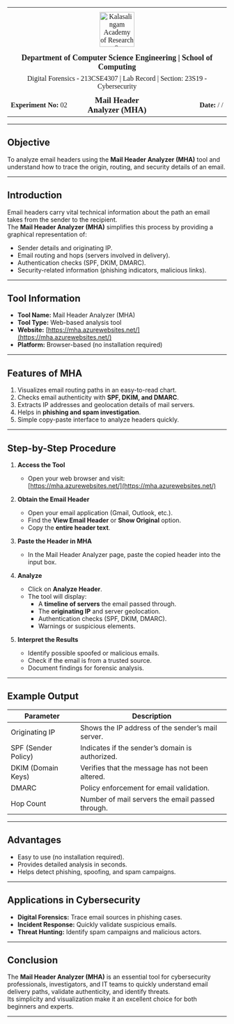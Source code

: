 <table style="width:100%; font-family: Verdana, Tahoma; border: none; border-collapse: collapse;">

  <!-- University Logo -->
  <tr>
    <td colspan="3" style="text-align: center; vertical-align: middle; padding: 10px 0;">
      <img src="https://www.kalasalingam.ac.in/wp-content/uploads/2022/02/Logo.png" 
           alt="Kalasalingam Academy of Research & Education" 
           style="height:80px; display:block; margin: 0 auto;">
    </td>
  </tr>

  <!-- Department and School -->
  <tr>
    <td colspan="3" style="text-align: center; font-size: 18px; font-weight: bold; padding: 5px 0;">
      Department of Computer Science Engineering | School of Computing
    </td>
  </tr>

  <!-- Course and Section -->
  <tr>
    <td colspan="3" style="text-align: center; font-size: 16px; padding: 2px 0;">
      Digital Forensics - 213CSE4307 | Lab Record | Section: 23S19 - Cybersecurity
    </td>
  </tr>

  <!-- Experiment Info -->
  <tr>
    <td style="width:33%; text-align: left; padding-top: 10px;"><strong>Experiment No:</strong> 02</td>
    <td style="width:34%; text-align: center; padding-top: 10px;">
      <h3 style="margin: 0; font-family: Verdana, Tahoma;">Mail Header Analyzer (MHA)</h3>
    </td>
    <td style="width:33%; text-align: right; padding-top: 10px;"><strong>Date:</strong> / /</td>
  </tr>

</table>

<hr style="margin:10px 0;">




## Objective

To analyze email headers using the **Mail Header Analyzer (MHA)** tool and understand how to trace the origin, routing, and security details of an email.

---

## Introduction

Email headers carry vital technical information about the path an email takes from the sender to the recipient.  
The **Mail Header Analyzer (MHA)** simplifies this process by providing a graphical representation of:

- Sender details and originating IP.
- Email routing and hops (servers involved in delivery).
- Authentication checks (SPF, DKIM, DMARC).
- Security-related information (phishing indicators, malicious links).

---

## Tool Information

- **Tool Name:** Mail Header Analyzer (MHA)
- **Tool Type:** Web-based analysis tool
- **Website:** [https://mha.azurewebsites.net/](https://mha.azurewebsites.net/)
- **Platform:** Browser-based (no installation required)

---

## Features of MHA

1. Visualizes email routing paths in an easy-to-read chart.
2. Checks email authenticity with **SPF, DKIM, and DMARC**.
3. Extracts IP addresses and geolocation details of mail servers.
4. Helps in **phishing and spam investigation**.
5. Simple copy-paste interface to analyze headers quickly.

---

## Step-by-Step Procedure

1. **Access the Tool**  
   - Open your web browser and visit:  
     [https://mha.azurewebsites.net/](https://mha.azurewebsites.net/)

2. **Obtain the Email Header**  
   - Open your email application (Gmail, Outlook, etc.).  
   - Find the **View Email Header** or **Show Original** option.  
   - Copy the **entire header text**.

3. **Paste the Header in MHA**  
   - In the Mail Header Analyzer page, paste the copied header into the input box.

4. **Analyze**  
   - Click on **Analyze Header**.  
   - The tool will display:
     - A **timeline of servers** the email passed through.
     - The **originating IP** and server geolocation.
     - Authentication checks (SPF, DKIM, DMARC).
     - Warnings or suspicious elements.

5. **Interpret the Results**  
   - Identify possible spoofed or malicious emails.
   - Check if the email is from a trusted source.
   - Document findings for forensic analysis.

---

## Example Output

| Parameter               | Description                                         |
|-------------------------|-----------------------------------------------------|
| Originating IP          | Shows the IP address of the sender’s mail server.   |
| SPF (Sender Policy)     | Indicates if the sender’s domain is authorized.     |
| DKIM (Domain Keys)      | Verifies that the message has not been altered.     |
| DMARC                   | Policy enforcement for email validation.            |
| Hop Count               | Number of mail servers the email passed through.    |

---

## Advantages

- Easy to use (no installation required).  
- Provides detailed analysis in seconds.  
- Helps detect phishing, spoofing, and spam campaigns.

---

## Applications in Cybersecurity

- **Digital Forensics:** Trace email sources in phishing cases.  
- **Incident Response:** Quickly validate suspicious emails.  
- **Threat Hunting:** Identify spam campaigns and malicious actors.

---

## Conclusion

The **Mail Header Analyzer (MHA)** is an essential tool for cybersecurity professionals, investigators, and IT teams to quickly understand email delivery paths, validate authenticity, and identify threats.  
Its simplicity and visualization make it an excellent choice for both beginners and experts.

---
